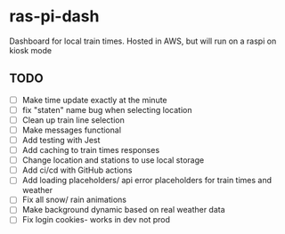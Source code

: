# ras-pi-dash

Dashboard for local train times. Hosted in AWS, but will run on a raspi on kiosk mode

## TODO

- [ ] Make time update exactly at the minute
- [ ] fix "staten" name bug when selecting location
- [ ] Clean up train line selection
- [ ] Make messages functional
- [ ] Add testing with Jest
- [ ] Add caching to train times responses
- [ ] Change location and stations to use local storage
- [ ] Add ci/cd with GitHub actions
- [ ] Add loading placeholders/ api error placeholders for train times and weather
- [ ] Fix all snow/ rain animations
- [ ] Make background dynamic based on real weather data
- [ ] Fix login cookies- works in dev not prod
